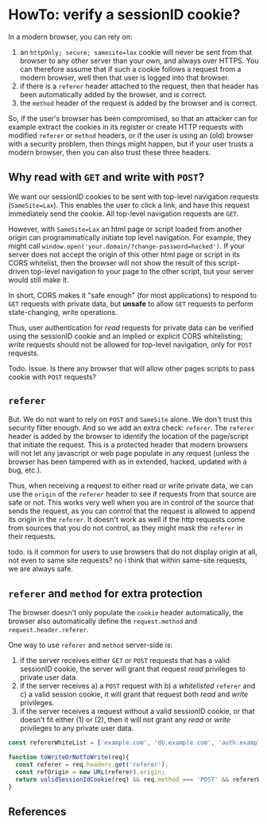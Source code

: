 # HowTo: verify a sessionID cookie?

In a modern browser, you can rely on:
1. an `httpOnly; secure; samesite=lax` cookie will never be sent from that browser to any other server than your own, and always over HTTPS. You can therefore assume that if such a cookie follows a request from a modern browser, well then that user is logged into that browser.
2. if there is a `referer` header attached to the request, then that header has been automatically added by the browser, and is correct.
3. the `method` header of the request is added by the browser and is correct.

So, if the user's browser has been compromised, so that an attacker can for example extract the cookies in its register or create HTTP requests with modified `referer` or `method` headers, or if the user is using an (old) browser with a security problem, then things might happen, but if your user trusts a modern browser, then you can also trust these three headers.

## Why read with `GET` and write with `POST`?

We want our sessionID cookies to be sent with top-level navigation requests (`SameSite=Lax`). This enables the user to click a link, and have this request immediately send the cookie. All top-level navigation requests are `GET`.

However, with `SameSite=Lax` an html page or script loaded from another origin can programmatically initiate top level navigation. For example, they might call `window.open('your.domain/?change-password=hacked')`. If your server does not accept the origin of this other html page or script in its CORS whitelist, then the browser will not show the result of this script-driven top-level navigation to your page to the other script, but your server would still make it.

In short, CORS makes it "safe enough" (for most applications) to respond to `GET` requests with private data, but **unsafe** to allow `GET` requests to perform state-changing, write operations.

Thus, user authentication for *read* requests for private data can be verified using the sessionID cookie and an implied or explicit CORS whitelisting; *write* requests should not be allowed for top-level navigation, only for `POST` requests.

Todo. Issue. Is there any browser that will allow other pages scripts to pass cookie with `POST` requests?

## `referer`

But. We do not want to rely on `POST` and `SameSite` alone. We don't trust this security filter enough. And so we add an extra check: `referer`. The `referer` header is added by the browser to identify the location of the page/script that initiate the request. This is a protected header that modern browsers will not let any javascript or web page populate in any request (unless the browser has been tampered with as in extended, hacked, updated with a bug, etc.).

Thus, when receiving a request to either read or write private data, we can use the `origin` of the `referer` header to see if requests from that source are safe or not. This works very well when you are in control of the source that sends the request, as you can control that the request is allowed to append its origin in the `referer`. It doesn't work as well if the http requests come from sources that you do not control, as they might mask the `referer` in their requests.

todo. is it common for users to use browsers that do not display origin at all, not even to same site requests? no i think that within same-site requests, we are always safe.

## `referer` and `method` for extra protection

The browser doesn't only populate the `cookie` header automatically, the browser also automatically define the `request.method` and `request.header.referer`.

One way to use `referer` and `method` server-side is:
1. if the server receives either `GET` or `POST` requests that has a valid sessionID cookie, the server will grant that request *read* privileges to private user data.
2. if the server receives a) a `POST` request with b) a *whitelisted* `referer` and c) a valid session cookie, it will grant that request both *read* and *write* privileges.
3. if the server receives a request without a valid sessionID cookie, or that doesn't fit either (1) or (2), then it will not grant any *read* or *write* privileges to any private user data.

```javascript
const refererWhiteList = ['example.com', 'db.example.com', 'auth.example.com'];

function toWriteOrNotToWrite(req){
  const referer = req.headers.get('referer');
  const refOrigin = new URL(referer).origin;
  return validSessionIdCookie(req) && req.method === 'POST' && refererWhiteList.indexOf(origin) >= 0;
}
```

## References

